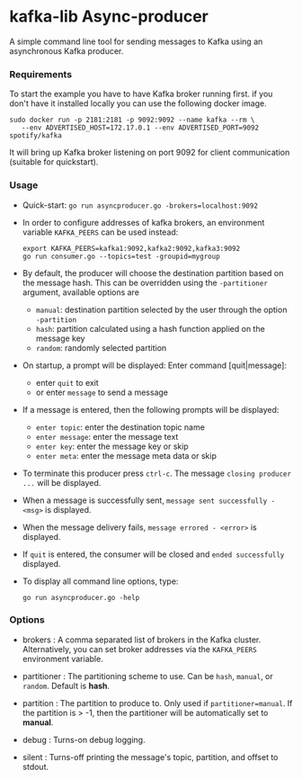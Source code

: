 # kafka-lib Async-producer

A simple command line tool for sending messages to Kafka using
an asynchronous Kafka producer.

### Requirements

To start the example you have to have Kafka broker running first.
if you don't have it installed locally you can use the following docker
image.
```
sudo docker run -p 2181:2181 -p 9092:9092 --name kafka --rm \
   --env ADVERTISED_HOST=172.17.0.1 --env ADVERTISED_PORT=9092 spotify/kafka
```

It will bring up Kafka broker listening on port 9092 for client
communication (suitable for quickstart).

### Usage

- Quick-start:
  `go run asyncproducer.go -brokers=localhost:9092`

- In order to configure addresses of kafka brokers, an environment
  variable `KAFKA_PEERS` can be used instead:
  ```
  export KAFKA_PEERS=kafka1:9092,kafka2:9092,kafka3:9092
  go run consumer.go --topics=test -groupid=mygroup
  ```

- By default, the producer will choose the destination partition based
  on the message hash. This can be overridden using the `-partitioner`
  argument, available options are
    - `manual`: destination partition selected by the user through
                the option `-partition`
    - `hash`: partition calculated using a hash function applied
              on the message key
    - `random`: randomly selected partition

- On startup, a prompt will be displayed:
  Enter command [quit|message]:
    - enter `quit` to exit
    - or enter `message` to send a message

- If a message is entered, then the following prompts will be displayed:
    - `enter topic`: enter the destination topic name
    - `enter message`: enter the message text
    - `enter key`: enter the message key or skip
    - `enter meta`: enter the message meta data or skip

- To terminate this producer press `ctrl-c`.
  The message `closing producer ...` will be displayed.

- When a message is successfully sent,
  `message sent successfully - <msg>` is displayed.

- When the message delivery fails,
  `message errored - <error>` is displayed.

- If `quit` is entered, the consumer will be closed
  and `ended successfully` displayed.

- To display all command line options, type:
  ```
  go run asyncproducer.go -help
  ```

### Options

- brokers
: A comma separated list of brokers in the Kafka cluster.
  Alternatively, you can set broker addresses via the `KAFKA_PEERS`
  environment variable.

- partitioner
: The partitioning scheme to use.
  Can be `hash`, `manual`, or `random`.
  Default is **hash**.

- partition
: The partition to produce to. Only used if `partitioner=manual`.
  If the partition is > -1, then the partitioner will be automatically
  set to **manual**.
 
- debug
: Turns-on debug logging.

- silent
: Turns-off printing the message's topic, partition, and offset
   to stdout.

